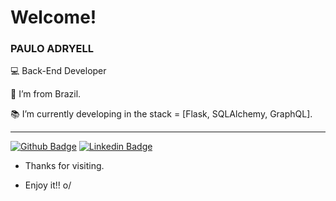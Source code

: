 # Welcome!

 

### PAULO ADRYELL

 

:computer: Back-End Developer

:house_with_garden: I’m from Brazil.

:books: I’m currently developing in the stack = [Flask, SQLAlchemy, GraphQL].
 

<hr>

[![Github Badge](https://img.shields.io/badge/-Github-000?style=flat-square&logo=Github&logoColor=white&link=https://github.com/adryells)](https://github.com/adryells) [![Linkedin Badge](https://img.shields.io/badge/-LinkedIn-blue?style=flat-square&logo=Linkedin&logoColor=white&link=LINK_LINKEDIN)]( LINK_LINKEDIN)



- Thanks for visiting.

- Enjoy it!! o/
